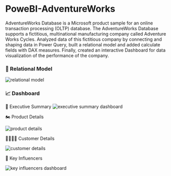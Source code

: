 # PoweBI-AdventureWorks

AdventureWorks Database is a Microsoft product sample for an online transaction processing (OLTP) database. The AdventureWorks Database supports a fictitious, multinational manufacturing company called Adventure Works Cycles. Analyzed data of this fictitious company by connecting and shaping data in Power Query, built a relational model and added calculate fields with DAX measures. Finally, created an interactive Dashboard for data visualization of the performance of the company.


### 🔗 Relational Model
![relational model](https://github.com/user-attachments/assets/1f6605fc-1089-4737-8035-d33feed91fe6)

### 📈 Dashboard
📃 Executive Summary
![executive summary dashboard](https://github.com/user-attachments/assets/06c31db5-7f15-4b8d-b314-73f264874bf2)

🏍️ Product Details

![product details](https://github.com/user-attachments/assets/8ac8a2f1-e19c-4119-91f5-3e110a3441d4)

👨‍👩‍👧‍👦 Customer Details

![customer details](https://github.com/user-attachments/assets/62325cca-c5c5-4ce9-9712-175cca8138c1)

🔑 Key Influencers

![key influencers dashboard](https://github.com/user-attachments/assets/cd7f4a30-959e-43b4-aa2b-0c272e67e633)

